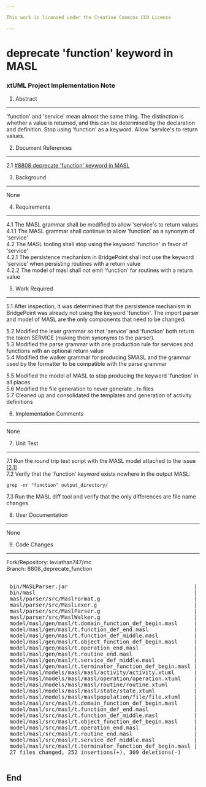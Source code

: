 ```yaml
---

This work is licensed under the Creative Commons CC0 License

---
```


# deprecate 'function' keyword in MASL
### xtUML Project Implementation Note

1. Abstract
-----------
'function' and 'service' mean almost the same thing.  The distinction is whether
a value is returned, and this can be determined by the declaration and
definition.  Stop using 'function' as a keyword.  Allow 'service's to return
values.

2. Document References
----------------------
<a id="2.1"></a>2.1 [#8808 deprecate 'function' keyword in MASL](https://support.onefact.net/issues/8808)  

3. Background
-------------
None

4. Requirements
---------------
4.1 The MASL grammar shall be modified to allow 'service's to return values  
4.1.1 The MASL grammar shall continue to allow 'function' as a synonym of
'service'  
4.2 The MASL tooling shall stop using the keyword 'function' in favor of
'service'  
4.2.1 The persistence mechanism in BridgePoint shall not use the keyword
'service' when persisting routines with a return value  
4.2.2 The model of masl shall not emit 'function' for routines with a return
value  

5. Work Required
----------------
5.1 After inspection, it was determined that the persistence mechanism in
BridgePoint was already not using the keyword 'function'. The import parser and
model of MASL are the only components that need to be changed.  

5.2 Modified the lexer grammar so that 'service' and 'function' both return the
token SERVICE (making them synonyms to the parser).  
5.3 Modified the parse grammar with one production rule for services and
functions with an optional return value  
5.4 Modified the walker grammar for producing SMASL and the grammar used by the
formatter to be compatible with the parse grammar  

5.5 Modified the model of MASL to stop producing the keyword 'function' in all
places  
5.6 Modified the file generation to never generate `.fn` files  
5.7 Cleaned up and consolidated the templates and generation of activity
definitions  

6. Implementation Comments
--------------------------
None

7. Unit Test
------------

7.1 Run the round trip test script with the MASL model attached to the issue
[[2.1]](#2.1)  
7.2 Verify that the 'function' keyword exists nowhere in the output MASL:
  ```
  grep -nr "function" output_directory/
  ```
7.3 Run the MASL diff tool and verify that the only differences are file name
changes

8. User Documentation
---------------------
None

9. Code Changes
---------------
Fork/Repository: leviathan747/mc  
Branch: 8808_deprecate_function  

<pre>

 bin/MASLParser.jar                                       | Bin 287795 -> 279371 bytes
 bin/masl                                                 | Bin 239698 -> 243920 bytes
 masl/parser/src/MaslFormat.g                             |  24 +++++++++++-------------
 masl/parser/src/MaslLexer.g                              |   3 +--
 masl/parser/src/MaslParser.g                             | 126 +++++++++++++++++++++++-------------------------------------------------------------------------------------------------------
 masl/parser/src/MaslWalker.g                             |   4 ----
 model/masl/gen/masl/t.domain_function_def_begin.masl     |   1 -
 model/masl/gen/masl/t.function_def_end.masl              |   1 -
 model/masl/gen/masl/t.function_def_middle.masl           |   1 -
 model/masl/gen/masl/t.object_function_def_begin.masl     |   1 -
 model/masl/gen/masl/t.operation_end.masl                 |   2 +-
 model/masl/gen/masl/t.routine_end.masl                   |   2 +-
 model/masl/gen/masl/t.service_def_middle.masl            |   6 +++++-
 model/masl/gen/masl/t.terminator_function_def_begin.masl |   1 -
 model/masl/models/masl/masl/activity/activity.xtuml      |  16 +++++++++++++---
 model/masl/models/masl/masl/operation/operation.xtuml    |  64 ++++++++++++++++++++++++++++++++++++++++++++++++++++++++++++++--
 model/masl/models/masl/masl/routine/routine.xtuml        |  69 +++++++++++++++++++++++++++++++++++++++++++++++++++++++++++++++++++--
 model/masl/models/masl/masl/state/state.xtuml            |  56 ++++++++++++++++++++++++++++++++++++++++++++++++++++++++
 model/masl/models/masl/maslpopulation/file/file.xtuml    | 141 +++------------------------------------------------------------------------------------------------------------------------------------------
 model/masl/src/masl/t.domain_function_def_begin.masl     |   6 ------
 model/masl/src/masl/t.function_def_end.masl              |   3 ---
 model/masl/src/masl/t.function_def_middle.masl           |   4 ----
 model/masl/src/masl/t.object_function_def_begin.masl     |  10 ----------
 model/masl/src/masl/t.operation_end.masl                 |   2 +-
 model/masl/src/masl/t.routine_end.masl                   |   2 +-
 model/masl/src/masl/t.service_def_middle.masl            |   8 +++++++-
 model/masl/src/masl/t.terminator_function_def_begin.masl |   8 --------
 27 files changed, 252 insertions(+), 309 deletions(-)

</pre>

End
---

